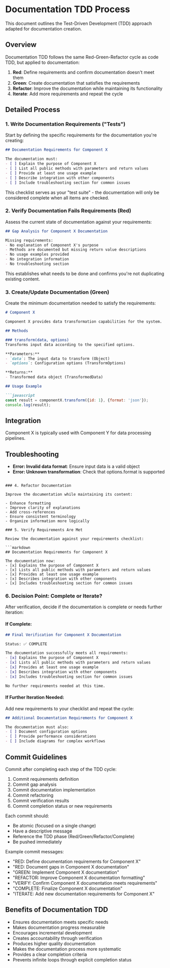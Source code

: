 # Documentation TDD Process

This document outlines the Test-Driven Development (TDD) approach adapted for documentation creation.

## Overview

Documentation TDD follows the same Red-Green-Refactor cycle as code TDD, but applied to documentation:

1. **Red**: Define requirements and confirm documentation doesn't meet them
2. **Green**: Create documentation that satisfies the requirements
3. **Refactor**: Improve the documentation while maintaining its functionality
4. **Iterate**: Add more requirements and repeat the cycle

## Detailed Process

### 1. Write Documentation Requirements ("Tests")

Start by defining the specific requirements for the documentation you're creating:

```markdown
## Documentation Requirements for Component X

The documentation must:
- [ ] Explain the purpose of Component X
- [ ] List all public methods with parameters and return values
- [ ] Provide at least one usage example
- [ ] Describe integration with other components
- [ ] Include troubleshooting section for common issues
```

This checklist serves as your "test suite" - the documentation will only be considered complete when all items are checked.

### 2. Verify Documentation Fails Requirements (Red)

Assess the current state of documentation against your requirements:

```markdown
## Gap Analysis for Component X Documentation

Missing requirements:
- No explanation of Component X's purpose
- Methods are documented but missing return value descriptions
- No usage examples provided
- No integration information
- No troubleshooting section
```

This establishes what needs to be done and confirms you're not duplicating existing content.

### 3. Create/Update Documentation (Green)

Create the minimum documentation needed to satisfy the requirements:

```markdown
# Component X

Component X provides data transformation capabilities for the system.

## Methods

### transform(data, options)
Transforms input data according to the specified options.

**Parameters:**
- `data`: The input data to transform (Object)
- `options`: Configuration options (TransformOptions)

**Returns:**
- Transformed data object (TransformedData)

## Usage Example

```javascript
const result = componentX.transform({id: 1}, {format: 'json'});
console.log(result);
```

## Integration

Component X is typically used with Component Y for data processing pipelines.

## Troubleshooting

- **Error: Invalid data format**: Ensure input data is a valid object
- **Error: Unknown transformation**: Check that options.format is supported
```

### 4. Refactor Documentation

Improve the documentation while maintaining its content:

- Enhance formatting
- Improve clarity of explanations
- Add cross-references
- Ensure consistent terminology
- Organize information more logically

### 5. Verify Requirements Are Met

Review the documentation against your requirements checklist:

```markdown
## Documentation Requirements for Component X

The documentation now:
- [x] Explains the purpose of Component X
- [x] Lists all public methods with parameters and return values
- [x] Provides at least one usage example
- [x] Describes integration with other components
- [x] Includes troubleshooting section for common issues
```

### 6. Decision Point: Complete or Iterate?

After verification, decide if the documentation is complete or needs further iteration:

#### If Complete:

```markdown
## Final Verification for Component X Documentation

Status: ✅ COMPLETE

The documentation successfully meets all requirements:
- [x] Explains the purpose of Component X
- [x] Lists all public methods with parameters and return values
- [x] Provides at least one usage example
- [x] Describes integration with other components
- [x] Includes troubleshooting section for common issues

No further requirements needed at this time.
```

#### If Further Iteration Needed:

Add new requirements to your checklist and repeat the cycle:

```markdown
## Additional Documentation Requirements for Component X

The documentation must also:
- [ ] Document configuration options
- [ ] Provide performance considerations
- [ ] Include diagrams for complex workflows
```

## Commit Guidelines

Commit after completing each step of the TDD cycle:

1. Commit requirements definition
2. Commit gap analysis
3. Commit documentation implementation
4. Commit refactoring
5. Commit verification results
6. Commit completion status or new requirements

Each commit should:
- Be atomic (focused on a single change)
- Have a descriptive message
- Reference the TDD phase (Red/Green/Refactor/Complete)
- Be pushed immediately

Example commit messages:
- "RED: Define documentation requirements for Component X"
- "RED: Document gaps in Component X documentation"
- "GREEN: Implement Component X documentation"
- "REFACTOR: Improve Component X documentation formatting"
- "VERIFY: Confirm Component X documentation meets requirements"
- "COMPLETE: Finalize Component X documentation"
- "ITERATE: Add new documentation requirements for Component X"

## Benefits of Documentation TDD

- Ensures documentation meets specific needs
- Makes documentation progress measurable 
- Encourages incremental development
- Creates accountability through verification
- Produces higher quality documentation
- Makes the documentation process more systematic
- Provides a clear completion criteria
- Prevents infinite loops through explicit completion status